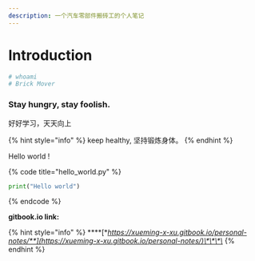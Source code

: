 ```yaml
---
description: 一个汽车零部件搬砖工的个人笔记
---
```


# Introduction

```bash
# whoami
# Brick Mover
```

### Stay hungry, stay foolish.

好好学习，天天向上

{% hint style="info" %}
keep healthy, 坚持锻炼身体。
{% endhint %}

Hello world !

{% code title="hello\_world.py" %}
```python
print("Hello world")
```
{% endcode %}

**gitbook.io link:**

{% hint style="info" %}
\*\*\*\*[**https://xueming-x-xu.gitbook.io/personal-notes/**](https://xueming-x-xu.gitbook.io/personal-notes/)\*\*\*\*
{% endhint %}

